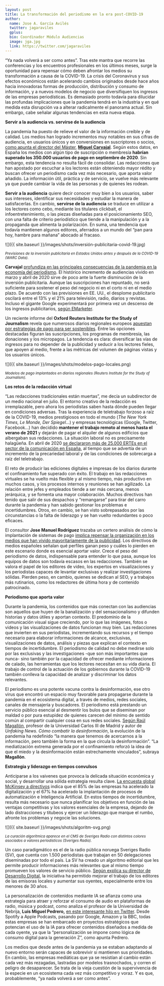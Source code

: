 ```yaml
---
layout: post
title: La transformación del periodismo en la era post-COVID-19
author:
  name: Jose A. García Avilés
  twitter: jagaraviles
  gplus:  
  bio: Coordinador Módulo Audiencias
  image: jga.jpg
  link: https://twitter.com/jagaraviles
---
```

“Ya nada volverá a ser como antes”. Tras este mantra que recorre las conferencias y los encuentros profesionales en los últimos meses, surge la oportunidad para repensar cómo deben afrontar los medios su transformación a causa de la COVID-19. La crisis del Coronavirus y sus efectos económicos están acelerando cambios originados desde hace años hacia innovadoras formas de producción, distribución y consumo de información, y a nuevos modelos de negocio que diversifiquen los ingresos de las empresas periodísticas. Es demasiado pronto todavía para dilucidar las profundas implicaciones que la pandemia tendrá en la industria y en qué medida esta disrupción va a alterar radicalmente el panorama actual. Sin embargo, cabe señalar algunas tendencias en esta nueva etapa.

**Servir a la audiencia vs. servirse de la audiencia**

La pandemia ha puesto de relieve el valor de la información creíble y de calidad. Los medios han logrado incrementos muy notables en sus cifras de audiencia, en usuarios únicos y en conversiones en suscriptores o socios, [como apunta el director del Máster,](https://mip.umh.es/blog/2020/09/04/suscripciones-medios-pago-espana/) **[Miguel Carvajal](https://mip.umh.es/blog/2020/09/04/suscripciones-medios-pago-espana/)**. Según estos datos, en España los medios con algún tipo de suscripción o membresía **habrían superado los 350.000 usuarios de pago en septiembre de 2020**. Sin embargo, esta tendencia no resulta fácil de consolidar. Las redacciones que han apostado por escuchar a los lectores están obteniendo mayor rédito y buscan ofrecer un periodismo cada vez más necesario, que aporta valor añadido. La información útil, práctica y de servicio, se vuelve más relevante ya que puede cambiar la vida de las personas y de quienes les rodean.

**Servir a la audiencia** quiere decir conocer muy bien a los usuarios, saber sus intereses, identificar sus necesidades y estudiar la manera de satisfacerlas. En cambio, **servirse de la audiencia** se traduce en utilizar a los lectores como cebo, mediante los titulares clickbait, el infoentretenimiento, o las piezas diseñadas para el posicionamiento SEO, con una falta de criterio periodístico que tiende a la manipulación y a la propaganda que alimenta la polarización. En suma, una tendencia que todavía mantienen algunos editores, aferrados a un mundo del “pan para hoy, hambre para mañana” abocado al fracaso.

![]({{ site.baseurl }}/images/shots/inversión-publicitaria-covid-19.jpg)

<sup>*Previsiones de la inversión publicitaria en Estados Unidos antes y después de la COVID-19 (WARC Data).*

**Carvajal** [profundiza en las principales consecuencias de la pandemia en la economía del periodismo](https://mip.umh.es/blog/2020/05/11/impacto-covid-19-economia-periodismo/). El histórico incremento de audiencias vivido en marzo y abril de 2020 sirve de poco ante la fuerte disminución de la inversión publicitaria. Aunque las suscripciones han repuntado, no será suficiente para sostener el peso del negocio ni en el corto ni en el medio plazo. De acuerdo con las previsiones en EE. UU., el desplome publicitario oscilará entre el 13% y el 21% para televisión, radio, diarios y revistas. Incluso el gigante Google experimentará por primera vez un descenso de los ingresos publicitarios, [según EMarketer](https://www.emarketer.com/content/google-ad-revenues-drop-first-time).

Un reciente informe del **Oxford Reuters Institute for the Study of Journalism** revela que numerosos diarios regionales europeos [apuestan por estrategias de pago para ser sostenibles](https://reutersinstitute.politics.ox.ac.uk/publish-less-publish-better-pivoting-paid-local-news). Entre las opciones destacadas figuran las suscripciones, los programas de membresía, las donaciones y los micropagos. La tendencia es clara: diversificar las vías de ingresos para no depender de la publicidad y seducir a los lectores fieles, que apoyen al medio, frente a las métricas del volumen de páginas vistas y los usuarios únicos.

![]({{ site.baseurl }}/images/shots/modelos-pago-locales.png)

<sup>*Modelos de pago implantados en diarios regionales (Reuters Institute for the Study of Journalism).*

**Los retos de la redacción virtual**

“Las redacciones tradicionales están muertas”, me decía un subdirector de un medio nacional en julio. El entorno creativo de la redacción es irremplazable, pero ahora los periodistas saben hasta dónde pueden llegar en condiciones adversas. Tras la experiencia de teletrabajo forzoso a raíz de la COVID-19, medios prestigiosos en todo el mundo (*The New York Times, Le Monde, Der Spiegel*…) y empresas tecnológicas (Google, Twitter, Facebook…) han decidido **mantener el trabajo remoto al menos hasta el verano de 2021** y dejarán de pagar el alquiler de algunos edificios que albergaban sus redacciones. La situación laboral no es precisamente halagüeña. En abril de 2020 [se declararon más de 25.000 ERTEs en el sector de la comunicación en España](https://dircomfidencial.com/medios/los-medios-se-asoman-al-vacio-de-los-despidos-nos-tememos-que-muchos-seran-definitivos-20200518-0405/), al tiempo que se advertía de un incremento de la precariedad laboral y de las condiciones de sobrecarga a raíz del teletrabajo.

El reto de producir las ediciones digitales e impresas de los diarios durante el confinamiento fue superado con éxito. El trabajo en las redacciones virtuales se ha vuelto más flexible y al mismo tiempo, más productivo en muchos casos, y los procesos internos y reuniones se han agilizado. La relación entre jefes y empleados tiende a ser más cercana, menos jerárquica, y se fomenta una mayor colaboración. Muchos directivos han tenido que salir de sus despachos y “remangarse” para tirar del carro durante la pandemia y han sabido gestionar los problemas e incertidumbres. Otros, en cambio, se han visto sobrepasados por las circunstancias o la falta de liderazgo y se han vuelto redundantes o poco eficaces.

El consultor **Jose Manuel Rodríguez** trazaba un certero análisis de cómo la implantación de sistemas de pago [implica repensar la organización en los medios que han vivido mayoritariamente de la publicidad](https://mip.umh.es/blog/2020/06/30/quien-gana-pierde-perfiles-profesionales-pago-contenidos/). Los directivos de medios españoles señalan qué perfiles ganan peso y cuáles lo pierden en este escenario donde es esencial aportar valor. Crece el peso del periodismo de datos, indispensable para entender lo que pasa, aunque los equipos de datos son todavía escasos en las redacciones. También se valora el papel de los editores de video, los expertos en visualizaciones y los periodistas capaces de levantar exclusivas y realizar investigaciones sólidas. Pierden peso, en cambio, quienes se dedican al SEO, y a trabajos más rutinarios, como los redactores de última hora y de contenido patrocinado.

**Periodismo que aporta valor**

[](<>)Durante la pandemia, los contenidos que más conectan con las audiencias son aquellos que huyen de la banalización y del sensacionalismo y difunden historias y datos útiles y aportan contexto. El predominio de la comunicación visual sigue creciendo, por lo que las imágenes, fotos o videos y las visualizaciones de datos funcionan muy bien. Las redacciones que invierten en sus periodistas, incrementando sus recursos y el tiempo necesario para elaborar informaciones de alcance, exclusivas, visualizaciones de datos, análisis y piezas que explican el contexto en tiempos de incertidumbre. El periodismo de calidad no debe medirse solo por las exclusivas y las investigaciones -que son más importantes que nunca- sino también por la capacidad de ofrecer mediante informaciones de calado, las herramientas que los lectores necesitan en su vida diaria. El trabajo de control de la actuación de los gobiernos durante la COVID-19 también conlleva la capacidad de analizar y discriminar los datos relevantes.

El periodismo es una potente vacuna contra la desinformación, ese otro virus que encontró un espacio muy favorable para propagarse durante la pandemia en el ecosistema digital, a través de medios, redes sociales, canales de mensajería y buscadores. El periodismo está prestando un servicio público esencial al desmentir los bulos que se diseminan por maldad o por pura estupidez de quienes carecen del mínimo de sentido común al compartir cualquier cosa en sus redes sociales. [Según Raúl Magallón](https://fape.es/cuadernos-de-periodistas-analiza-la-cobertura-informativa-de-la-pandemia-en-espana/), profesor de la Universidad Carlos III de Madrid y autor de *Unfaking News. Cómo combatir la desinformación*, la evolución de la pandemia ha redefinido “la manera que tenemos de acercarnos a la información, pero también la forma en la que circula la desinformación”. “La mediatización extrema generada por el confinamiento reforzó la idea de que el miedo y la desinformación están estrechamente vinculados”, subraya **Magallón**.

**Estrategia y liderazgo en tiempos convulsos**

Anticiparse a los vaivenes que provoca la delicada situación económica y social, y desarrollar una sólida estrategia resulta clave. [La encuesta global McKinsey a directivos](https://www.mckinsey.com/featured-insights/future-of-work/what-800-executives-envision-for-the-postpandemic-workforce) indica que el 85% de las empresas ha acelerado la digitalización y el 67% ha acelerado la implantación de procesos de automatización e Inteligencia Artificial. En estos tiempos de incertidumbre, resulta más necesario que nunca planificar los objetivos en función de las ventajas competitivas y los valores esenciales de la empresa, dejando de lado distracciones y titubeos y ejercer un liderazgo que marque el rumbo, afronte los problemas y negocie las soluciones.

![]({{ site.baseurl }}/images/shots/algoritm-svg.png)

<sup>*La curación algorítmica aparece en el CMS de Sveriges Radio con distintos colores asociados a valores periodísticos (Sveriges Radio).*

Un caso paradigmático es el de la radio pública noruega Sveriges Radio (SV), que cuenta con 1.500 periodistas que trabajan en 50 delegaciones diseminadas por todo el país. La SV ha creado un algoritmo editorial que les permite producir informaciones más relevantes que al mismo tiempo promueven los valores de servicio público. [Según explica su director de Desarrollo Digital](https://blogs.lse.ac.uk/polis/2020/09/28/this-swedish-radio-algorithm-gets-reporters-out-in-society/), la iniciativa ha permitido mejorar el trabajo de los editores de las emisoras locales y aumentar sus oyentes, especialmente entre los menores de 30 años.

La personalización de contenidos mediante IA se afianza como una estrategia para atraer y reforzar el consumo de audio en plataformas de radio, música y podcast, como analiza el profesor de la Universidad de Nebrija, **Luis Miguel Pedrero,** [en este interesante hilo en Twitter](https://twitter.com/luismipedrero/status/1310190598217965569). Desde Spotify a Apple Podcasts, pasando por Google, Amazon y la BBC, todas estas empresas se han embarcado en proyectos estratégicos que potencian el uso de la IA para ofrecer contenidos diseñados a medida de cada oyente, ya que la “personalización se impone como lógica de consumo digital para la generación Z”, como apunta Pedrero.

Los medios que desde antes de la pandemia ya se estaban adaptando al nuevo entorno serán capaces de sobrevivir si mantienen sus prioridades. En cambio, las empresas mediáticas que ya se resistían al cambio están cada vez más rezagadas, lastradas por modelos trasnochados, y corren el peligro de desaparecer. Se trata de la vieja cuestión de la supervivencia de la especie en un ecosistema cada vez más competitivo y voraz. Y es que, probablemente, “ya nada volverá a ser como antes”.